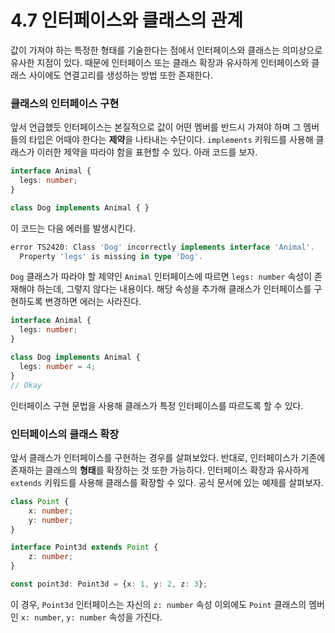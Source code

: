 # 4.7 인터페이스와 클래스의 관계

값이 가져야 하는 특정한 형태를 기술한다는 점에서 인터페이스와 클래스는 의미상으로 유사한 지점이 있다. 때문에 인터페이스 또는 클래스 확장과 유사하게 인터페이스와 클래스 사이에도 연결고리를 생성하는 방법 또한 존재한다.

### **클래스의 인터페이스 구현**

앞서 언급했듯 인터페이스는 본질적으로 값이 어떤 멤버를 반드시 가져야 하며 그 멤버들의 타입은 어때야 한다는 **제약**을 나타내는 수단이다. `implements` 키워드를 사용해 클래스가 이러한 제약을 따라야 함을 표현할 수 있다. 아래 코드를 보자.

```typescript
interface Animal {
  legs: number;
}

class Dog implements Animal { }
```

이 코드는 다음 에러를 발생시킨다.

```typescript
error TS2420: Class 'Dog' incorrectly implements interface 'Animal'.
  Property 'legs' is missing in type 'Dog'.
```

`Dog` 클래스가 따라야 할 제약인 `Animal` 인터페이스에 따르면 `legs: number` 속성이 존재해야 하는데, 그렇지 않다는 내용이다. 해당 속성을 추가해 클래스가 인터페이스를 구현하도록 변경하면 에러는 사라진다.

```typescript
interface Animal {
  legs: number;
}

class Dog implements Animal {
  legs: number = 4;
}
// Okay
```

인터페이스 구현 문법을 사용해 클래스가 특정 인터페이스를 따르도록 할 수 있다.

### **인터페이스의 클래스 확장**

앞서 클래스가 인터페이스를 구현하는 경우를 살펴보았다. 반대로, 인터페이스가 기존에 존재하는 클래스의 **형태**를 확장하는 것 또한 가능하다. 인터페이스 확장과 유사하게 `extends` 키워드를 사용해 클래스를 확장할 수 있다. 공식 문서에 있는 예제를 살펴보자.

```typescript
class Point {
    x: number;
    y: number;
}

interface Point3d extends Point {
    z: number;
}

const point3d: Point3d = {x: 1, y: 2, z: 3};
```

이 경우, `Point3d` 인터페이스는 자신의 `z: number` 속성 이외에도 `Point` 클래스의 멤버인 `x: number`, `y: number` 속성을 가진다.

